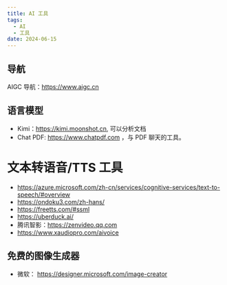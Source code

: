 ```yaml
---
title: AI 工具
tags:
  - AI
  - 工具
date: 2024-06-15
---
```

## 导航

AIGC 导航：<https://www.aigc.cn>

## 语言模型

- Kimi：<https://kimi.moonshot.cn>, 可以分析文档
- Chat PDF: <https://www.chatpdf.com> ，与 PDF 聊天的工具。

# 文本转语音/TTS 工具

- https://azure.microsoft.com/zh-cn/services/cognitive-services/text-to-speech/#overview  
- https://ondoku3.com/zh-hans/  
- https://freetts.com/#ssml  
- https://uberduck.ai/  
- 腾讯智影：<https://zenvideo.qq.com>
- https://www.xaudiopro.com/aivoice


## 免费的图像生成器

- 微软： https://designer.microsoft.com/image-creator



